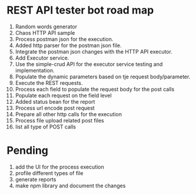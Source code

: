 # REST API tester bot road map

<ol>
<li>Random words generator</li>
<li>Chaos HTTP API sample</li>
<li>Process postman json for the execution.</li>
<li>Added http parser for the postman json file.</li>
<li>Integrate the postman json changes with the HTTP API executor.</li>
<li>Add Executor service.</li>
<li>Use the simple-crud API for the executor service testing and implementation.</li>
<li> Populate the dynamic parameters based on tje request body/parameter.</li>
<li>Execute the REST requests.</li>
<li>Process each field to populate the request body for the post calls</li>
<li>Populate each request on the field level</li>
<li>Added status bean for the report</li>
<li>Process url encode post request</li>
<li>Prepare all other http calls for the execution</li>
<li>Process file upload related post files</li>
<li>list all type of POST calls</li>
</ol>

# Pending
<ol>
<li>add the UI for the process execution</li>
<li>profile different types of file</li>

<li>generate reports</li>
<li>make npm library and document the changes</li>
</ol>
